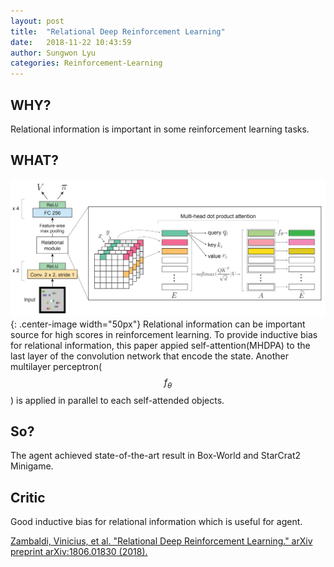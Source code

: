 ```yaml
---
layout: post
title:  "Relational Deep Reinforcement Learning"
date:   2018-11-22 10:43:59
author: Sungwon Lyu
categories: Reinforcement-Learning
---
```


## WHY? 
Relational information is important in some reinforcement learning tasks.

## WHAT?
![image](/assets/images/rdrl.png){: .center-image width="50px"}
Relational information can be important source for high scores in reinforcement learning. To provide inductive bias for relational information, this paper appied self-attention(MHDPA) to the last layer of the convolution network that encode the state. Another multilayer perceptron($$f_\theta$$) is applied in parallel to each self-attended objects. 

## So?
The agent achieved state-of-the-art result in Box-World and StarCrat2 Minigame.

## Critic
Good inductive bias for relational information which is useful for agent.

[Zambaldi, Vinicius, et al. "Relational Deep Reinforcement Learning." arXiv preprint arXiv:1806.01830 (2018).](https://arxiv.org/pdf/1806.01830.pdf)
